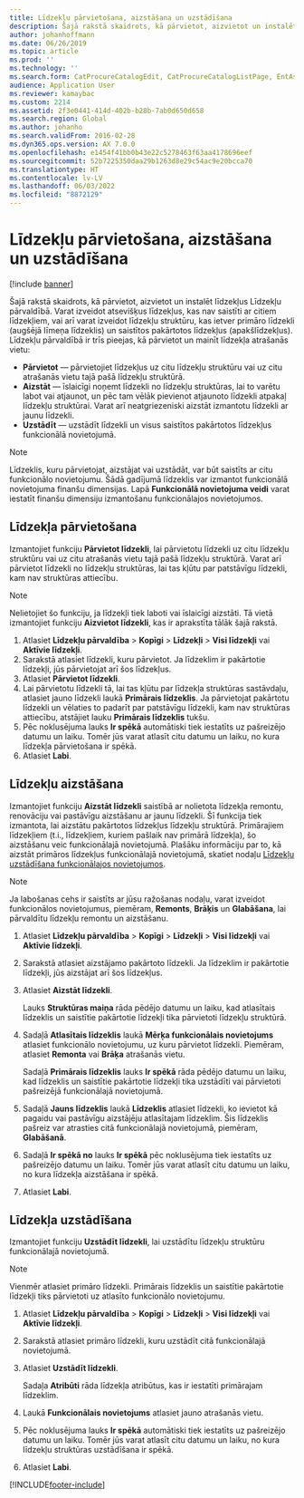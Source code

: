 ```yaml
---
title: Līdzekļu pārvietošana, aizstāšana un uzstādīšana
description: Šajā rakstā skaidrots, kā pārvietot, aizvietot un instalēt līdzekļus Līdzekļu pārvaldībā.
author: johanhoffmann
ms.date: 06/26/2019
ms.topic: article
ms.prod: ''
ms.technology: ''
ms.search.form: CatProcureCatalogEdit, CatProcureCatalogListPage, EntAssetObjectReplace, EntAssetObjectInstallLookup, EntAssetObjectMove, EntAssetObjectTableEditSubObjects
audience: Application User
ms.reviewer: kamaybac
ms.custom: 2214
ms.assetid: 2f3e0441-414d-402b-b28b-7ab0d650d658
ms.search.region: Global
ms.author: johanho
ms.search.validFrom: 2016-02-28
ms.dyn365.ops.version: AX 7.0.0
ms.openlocfilehash: e1454f41bb0b43e22c5278463f63aa4178696eef
ms.sourcegitcommit: 52b7225350daa29b1263d8e29c54ac9e20bcca70
ms.translationtype: HT
ms.contentlocale: lv-LV
ms.lasthandoff: 06/03/2022
ms.locfileid: "8872129"
---
```

# <a name="move-replace-and-install-assets"></a>Līdzekļu pārvietošana, aizstāšana un uzstādīšana

[!include [banner](../../includes/banner.md)]

 

Šajā rakstā skaidrots, kā pārvietot, aizvietot un instalēt līdzekļus Līdzekļu pārvaldībā. Varat izveidot atsevišķus līdzekļus, kas nav saistīti ar citiem līdzekļiem, vai arī varat izveidot līdzekļu struktūru, kas ietver primāro līdzekli (augšējā līmeņa līdzeklis) un saistītos pakārtotos līdzekļus (apakšlīdzekļus). Līdzekļu pārvaldībā ir trīs pieejas, kā pārvietot un mainīt līdzekļa atrašanās vietu:

- **Pārvietot** — pārvietojiet līdzekļus uz citu līdzekļu struktūru vai uz citu atrašanās vietu tajā pašā līdzekļu struktūrā.
- **Aizstāt** — īslaicīgi noņemt līdzekli no līdzekļu struktūras, lai to varētu labot vai atjaunot, un pēc tam vēlāk pievienot atjaunoto līdzekli atpakaļ līdzekļu struktūrai. Varat arī neatgriezeniski aizstāt izmantotu līdzekli ar jaunu līdzekli.
- **Uzstādīt** — uzstādīt līdzekli un visus saistītos pakārtotos līdzekļus funkcionālā novietojumā.

> [!NOTE]
> Līdzeklis, kuru pārvietojat, aizstājat vai uzstādāt, var būt saistīts ar citu funkcionālo novietojumu. Šādā gadījumā līdzeklis var izmantot funkcionālā novietojuma finanšu dimensijas. Lapā **Funkcionālā novietojuma veidi** varat iestatīt finanšu dimensiju izmantošanu funkcionālajos novietojumos.

## <a name="move-asset"></a>Līdzekļa pārvietošana

Izmantojiet funkciju **Pārvietot līdzekli**, lai pārvietotu līdzekli uz citu līdzekļu struktūru vai uz citu atrašanās vietu tajā pašā līdzekļu struktūrā. Varat arī pārvietot līdzekli no līdzekļu struktūras, lai tas kļūtu par patstāvīgu līdzekli, kam nav struktūras attiecību.

> [!NOTE]
> Nelietojiet šo funkciju, ja līdzekļi tiek laboti vai īslaicīgi aizstāti. Tā vietā izmantojiet funkciju **Aizvietot līdzekli**, kas ir aprakstīta tālāk šajā rakstā.

1. Atlasiet **Līdzekļu pārvaldība** \> **Kopīgi** \> **Līdzekļi** \> **Visi līdzekļi** vai **Aktīvie līdzekļi**.
2. Sarakstā atlasiet līdzekli, kuru pārvietot. Ja līdzeklim ir pakārtotie līdzekļi, jūs pārvietojat arī šos līdzekļus.
3. Atlasiet **Pārvietot līdzekli**.
4. Lai pārvietotu līdzekli tā, lai tas kļūtu par līdzekļa struktūras sastāvdaļu, atlasiet jauno līdzekli laukā **Primārais līdzeklis**. Ja pārvietojat pakārtotu līdzekli un vēlaties to padarīt par patstāvīgu līdzekli, kam nav struktūras attiecību, atstājiet lauku **Primārais līdzeklis** tukšu.
5. Pēc noklusējuma lauks **Ir spēkā** automātiski tiek iestatīts uz pašreizējo datumu un laiku. Tomēr jūs varat atlasīt citu datumu un laiku, no kura līdzekļa pārvietošana ir spēkā.
6. Atlasiet **Labi**.

## <a name="replace-asset"></a>Līdzekļu aizstāšana

Izmantojiet funkciju **Aizstāt līdzekli** saistībā ar nolietota līdzekļa remontu, renovāciju vai pastāvīgu aizstāšanu ar jaunu līdzekli. Šī funkcija tiek izmantota, lai aizstātu pakārtotos līdzekļus līdzekļu struktūrā. Primārajiem līdzekļiem (t.i., līdzekļiem, kuriem pašlaik nav primārā līdzekļa), šo aizstāšanu veic funkcionālajā novietojumā. Plašāku informāciju par to, kā aizstāt primāros līdzekļus funkcionālajā novietojumā, skatiet nodaļu [Līdzekļu uzstādīšana funkcionālajos novietojumos](../functional-locations/install-objects-on-functional-locations.md).

> [!NOTE]
> Ja labošanas cehs ir saistīts ar jūsu ražošanas nodaļu, varat izveidot funkcionālos novietojumus, piemēram, **Remonts**, **Brāķis** un **Glabāšana**, lai pārvaldītu līdzekļu remontu un aizstāšanu.

1. Atlasiet **Līdzekļu pārvaldība** \> **Kopīgi** \> **Līdzekļi** \> **Visi līdzekļi** vai **Aktīvie līdzekļi**.
2. Sarakstā atlasiet aizstājamo pakārtoto līdzekli. Ja līdzeklim ir pakārtotie līdzekļi, jūs aizstājat arī šos līdzekļus.
3. Atlasiet **Aizstāt līdzekli**.

    Lauks **Struktūras maiņa** rāda pēdējo datumu un laiku, kad atlasītais līdzeklis un saistītie pakārtotie līdzekļi tika pārvietoti līdzekļu struktūrā.

4. Sadaļā **Atlasītais līdzeklis** laukā **Mērķa funkcionālais novietojums** atlasiet funkcionālo novietojumu, uz kuru pārvietot līdzekli. Piemēram, atlasiet **Remonta** vai **Brāķa** atrašanās vietu.

    Sadaļā **Primārais līdzeklis** lauks **Ir spēkā** rāda pēdējo datumu un laiku, kad līdzeklis un saistītie pakārtotie līdzekļi tika uzstādīti vai pārvietoti pašreizējā funkcionālajā novietojumā.

5. Sadaļā **Jauns līdzeklis** laukā **Līdzeklis** atlasiet līdzekli, ko ievietot kā pagaidu vai pastāvīgu aizstājēju atlasītajam līdzeklim. Šis līdzeklis pašreiz var atrasties citā funkcionālajā novietojumā, piemēram, **Glabāšanā**.
7. Sadaļā **Ir spēkā no** lauks **Ir spēkā** pēc noklusējuma tiek iestatīts uz pašreizējo datumu un laiku. Tomēr jūs varat atlasīt citu datumu un laiku, no kura līdzekļa aizstāšana ir spēkā.
8. Atlasiet **Labi**.

## <a name="install-asset"></a>Līdzekļa uzstādīšana

Izmantojiet funkciju **Uzstādīt līdzekli**, lai uzstādītu līdzekļu struktūru funkcionālajā novietojumā.

> [!NOTE]
> Vienmēr atlasiet primāro līdzekli. Primārais līdzeklis un saistītie pakārtotie līdzekļi tiks pārvietoti uz atlasīto funkcionālo novietojumu.

1. Atlasiet **Līdzekļu pārvaldība** \> **Kopīgi** \> **Līdzekļi** \> **Visi līdzekļi** vai **Aktīvie līdzekļi**.
2. Sarakstā atlasiet primāro līdzekli, kuru uzstādīt citā funkcionālajā novietojumā.
3. Atlasiet **Uzstādīt līdzekli**.

    Sadaļa **Atribūti** rāda līdzekļa atribūtus, kas ir iestatīti primārajam līdzeklim.

4. Laukā **Funkcionālais novietojums** atlasiet jauno atrašanās vietu.
5. Pēc noklusējuma lauks **Ir spēkā** automātiski tiek iestatīts uz pašreizējo datumu un laiku. Tomēr jūs varat atlasīt citu datumu un laiku, no kura līdzekļu struktūras uzstādīšana ir spēkā.
6. Atlasiet **Labi**.


[!INCLUDE[footer-include](../../../includes/footer-banner.md)]